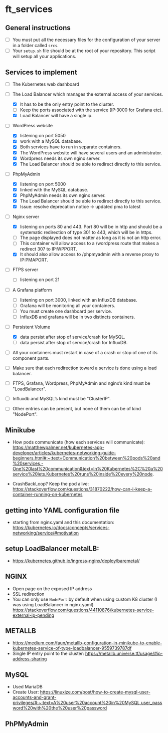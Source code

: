 # ft_services

## General instructions
- [ ] You must put all the necessary files for the configuration of your server in a folder called `srcs`.
- [ ] Your `setup.sh` file should be at the root of your repository. This script will setup all your applications.

## Services to implement
- [ ] The Kubernetes web dashboard

- [ ] The Load Balancer which manages the external access of your services.
    - [x] It has to be the only entry point to the cluster. 
    - [ ] Keep the ports associated with the service (IP:3000 for Grafana etc). 
    - [x] Load Balancer will have a single ip.

- [ ] WordPress website
    - [x] listening on port 5050
    - [x] work with a MySQL database.
    - [x] Both services have to run in separate containers.
    - [x] The WordPress website will have several users and an administrator.
    - [x] Wordpress needs its own nginx server.
    - [x] The Load Balancer should be able to redirect directly to this service.

- [ ] PhpMyAdmin
    - [x] listening on port 5000
    - [x] linked with the MySQL database.
    - [x] PhpMyAdmin needs its own nginx server. 
    - [x] The Load Balancer should be able to redirect directly to this service.
    - [x] Issue: resolve deprecation notice -> updated pma to latest

- [ ] Nginx server
    - [x] listening on ports 80 and 443. Port 80 will be in http and should be a systematic redirection of type 301 to 443, which will be in https.
    - [ ] The page displayed does not matter as long as it is not an http error.
    - [ ] This container will allow access to a /wordpress route that makes a redirect 307 to IP:WPPORT.
    - [x] It should also allow access to /phpmyadmin with a reverse proxy to IP:PMAPORT.

- [ ] FTPS server
    - [ ] listening on port 21

- [ ] A Grafana platform
    - [ ] listening on port 3000, linked with an InfluxDB database.
    - [ ] Grafana will be monitoring all your containers.
    - [ ] You must create one dashboard per service.
    - [ ] InfluxDB and grafana will be in two distincts containers.

- [ ] Persistent Volume
    - [x] data persist after stop of service/crash for MySQL.
    - [ ] data persist after stop of service/crash for InfluxDB.

- [ ] All your containers must restart in case of a crash or stop of one of its component parts.
- [ ] Make sure that each redirection toward a service is done using a load balancer.
- [ ] FTPS, Grafana, Wordpress, PhpMyAdmin and nginx’s kind must be "LoadBalancer".
- [ ] Influxdb and MySQL’s kind must be "ClusterIP".
- [ ] Other entries can be present, but none of them can be of kind "NodePort".

## Minikube
- How pods communicate (how each services will communicate): https://matthewpalmer.net/kubernetes-app-developer/articles/kubernetes-networking-guide-beginners.html#:~:text=Communication%20between%20pods%20and%20services,-One%20last%20communication&text=In%20Kubernetes%2C%20a%20service%20lets,Kubernetes%20runs%20inside%20every%20node.

- CrashBackLoop? Keep the pod alive: https://stackoverflow.com/questions/31870222/how-can-i-keep-a-container-running-on-kubernetes

## getting into YAML configuration file
- starting from nginx.yaml and this documentation: https://kubernetes.io/docs/concepts/services-networking/service/#motivation

## setup LoadBalancer metalLB:
- https://kubernetes.github.io/ingress-nginx/deploy/baremetal/

## NGINX
- Open page on the exposed IP address
- SSL redirection
- You can only use `NodePort` by default when using custom K8 cluster (I was using LoadBalancer in nginx.yaml) https://stackoverflow.com/questions/44110876/kubernetes-service-external-ip-pending

## METALLB
- https://medium.com/faun/metallb-configuration-in-minikube-to-enable-kubernetes-service-of-type-loadbalancer-9559739787df
- Single IP entry point to the cluster: https://metallb.universe.tf/usage/#ip-address-sharing

## MySQL
- Used MariaDB
- Create User: https://linuxize.com/post/how-to-create-mysql-user-accounts-and-grant-privileges/#:~:text=A%20user%20account%20in%20MySQL,user_password%20with%20the%20user%20password

## PhPMyAdmin